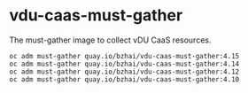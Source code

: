 # vdu-caas-must-gather

The must-gather image to collect vDU CaaS resources.

```shell
oc adm must-gather quay.io/bzhai/vdu-caas-must-gather:4.15
oc adm must-gather quay.io/bzhai/vdu-caas-must-gather:4.14
oc adm must-gather quay.io/bzhai/vdu-caas-must-gather:4.12
oc adm must-gather quay.io/bzhai/vdu-caas-must-gather:4.10
```
